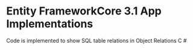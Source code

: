# Entity FrameworkCore 3.1 App Implementations
 Code is implemented to show SQL table relations in Object Relations C #
